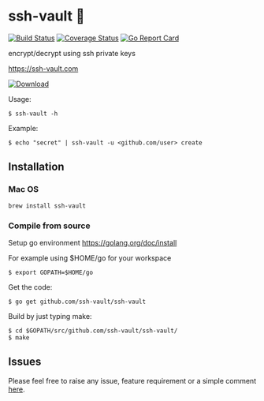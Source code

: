 # ssh-vault 🌰

[![Build Status](https://travis-ci.org/ssh-vault/ssh-vault.svg?branch=develop)](https://travis-ci.org/ssh-vault/ssh-vault)
[![Coverage Status](https://coveralls.io/repos/github/ssh-vault/ssh-vault/badge.svg?branch=develop)](https://coveralls.io/github/ssh-vault/ssh-vault?branch=develop)
[![Go Report Card](https://goreportcard.com/badge/github.com/ssh-vault/ssh-vault)](https://goreportcard.com/report/github.com/ssh-vault/ssh-vault)

encrypt/decrypt using ssh private keys

https://ssh-vault.com

[ ![Download](https://api.bintray.com/packages/nbari/ssh-vault/ssh-vault/images/download.svg) ](https://dl.bintray.com/nbari/ssh-vault/)


Usage:

    $ ssh-vault -h

Example:

    $ echo "secret" | ssh-vault -u <github.com/user> create


## Installation

### Mac OS
    brew install ssh-vault

### Compile from source

Setup go environment https://golang.org/doc/install

For example using $HOME/go for your workspace

    $ export GOPATH=$HOME/go

Get the code:

    $ go get github.com/ssh-vault/ssh-vault

Build by just typing make:

    $ cd $GOPATH/src/github.com/ssh-vault/ssh-vault/
    $ make

## Issues

Please feel free to raise any issue, feature requirement or a simple comment [here](https://github.com/ssh-vault/ssh-vault/issues).
